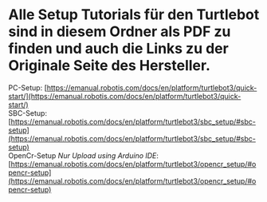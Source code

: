 # Alle Setup Tutorials für den Turtlebot sind in diesem Ordner als PDF zu finden und auch die Links zu der Originale Seite des Hersteller.  
PC-Setup: [https://emanual.robotis.com/docs/en/platform/turtlebot3/quick-start/](https://emanual.robotis.com/docs/en/platform/turtlebot3/quick-start/)  
SBC-Setup: [https://emanual.robotis.com/docs/en/platform/turtlebot3/sbc_setup/#sbc-setup](https://emanual.robotis.com/docs/en/platform/turtlebot3/sbc_setup/#sbc-setup)  
OpenCr-Setup *Nur Upload using Arduino IDE*: [https://emanual.robotis.com/docs/en/platform/turtlebot3/opencr_setup/#opencr-setup](https://emanual.robotis.com/docs/en/platform/turtlebot3/opencr_setup/#opencr-setup)


